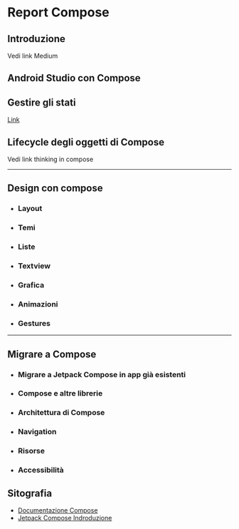 # Report Compose

## Introduzione
Vedi link Medium

## Android Studio con Compose

## Gestire gli stati
[Link](https://developer.android.com/jetpack/compose/mental-model)

## Lifecycle degli oggetti di Compose
Vedi link thinking in compose
____

## Design con compose

* ### Layout
* ### Temi
* ### Liste
* ### Textview
* ### Grafica
* ### Animazioni
* ### Gestures

____

## Migrare a Compose

* ### Migrare a Jetpack Compose in app già esistenti
* ### Compose e altre librerie
* ### Architettura di Compose
* ### Navigation
* ### Risorse
* ### Accessibilità

## Sitografia
* [Documentazione Compose](https://developer.android.com/jetpack/compose/documentation)
* [Jetpack Compose Indroduzione](https://link.medium.com/0gZ6DLIBReb)
